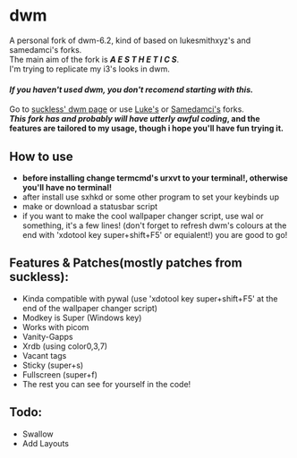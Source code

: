 # dwm
A personal fork of dwm-6.2, kind of based on lukesmithxyz's and samedamci's forks.  
The main aim of the fork is ***A E S T H E T I C S***.   
I'm trying to replicate my i3's looks in dwm.
#### ***If you haven't used dwm, you don't recomend starting with this.***  
Go to [suckless' dwm page](https://dwm.suckless.org) or use [Luke's](https://github.com/LukeSmithxyz/dwm) or [Samedamci's](https://github.com/samedamci/dwm) forks.  
**_This fork has and probably will have utterly awful coding_, and the features are tailored to my usage, though i hope you'll have fun trying it.**
## How to use
- **before installing change termcmd's urxvt to your terminal!, otherwise you'll have no terminal!**
- after install use sxhkd or some other program to set your keybinds up
- make or download a statusbar script
- if you want to make the cool wallpaper changer script, use wal or something, it's a few lines! (don't forget to refresh dwm's colours at the end with 'xdotool key super+shift+F5' or equialent!)
you are good to go!
## Features & Patches(mostly patches from suckless):
- Kinda compatible with pywal (use 'xdotool key super+shift+F5' at the end of the wallpaper changer script)
- Modkey is Super (Windows key)
- Works with picom
- Vanity-Gapps
- Xrdb (using color0,3,7)
- Vacant tags
- Sticky (super+s)
- Fullscreen (super+f)
- The rest you can see for yourself in the code!
## Todo:
- Swallow
- Add Layouts
